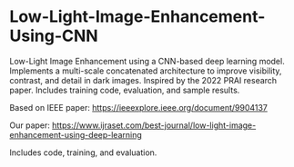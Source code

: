 # Low-Light-Image-Enhancement-Using-CNN
Low-Light Image Enhancement using a CNN-based deep learning model. Implements a multi-scale concatenated architecture to improve visibility, contrast, and detail in dark images. Inspired by the 2022 PRAI research paper. Includes training code, evaluation, and sample results.


Based on IEEE paper: https://ieeexplore.ieee.org/document/9904137


Our paper: https://www.ijraset.com/best-journal/low-light-image-enhancement-using-deep-learning


Includes code, training, and evaluation.
